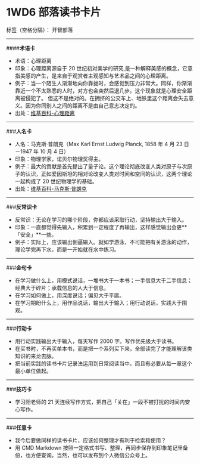 ﻿# 1WD6 部落读书卡片

标签（空格分隔）： 开智部落

---

####**术语卡**

- 术语：心理距离
- 印象：心理距离源自于 20 世纪初对美学的研究,是一种解释美感的概念，它意指美感的产生，是来自于观赏者主观感知与艺术品之间的心理距离。
- 例子：当一个陌生人渐渐地向你靠拢时，会感觉到压力非常大。同样，你渐渐靠近一个不太熟悉的人时，对方也会突然后退几步。这个现象就是心理安全距离被侵犯了。
   但这不是绝对的。在拥挤的公交车上、地铁里这个距离会失去意义。因为你同别人之间的距离不是由自己意志决定的。
- 出处：[维基百科-心理距离][1]

---
###**人名卡**

- 人名：马克斯·普朗克（Max Karl Ernst Ludwig Planck, 1858 年 4 月 23 日－1947 年 10 月 4 日）
- 印象：物理学家，诺贝尔物理奖得主。
- 例子：最大的贡献是首先提出了量子论。这个理论彻底改变人类对原子与次原子的认识，正如爱因斯坦的相对论改变人类对时间和空间的认识，这两个理论一起构成了 20 世纪物理学的基础。
- 出处：[维基百科-马克斯·普朗克][2]

---
###**反常识卡**

- 反常识：无论在学习的哪个阶段，你都应该采取行动，坚持输出大于输入。
- 印象：一直都觉得先输入，积累到一定程度了再输出，这样感觉输出会更**「安全」**一些。
- 例子：实际上，应该输出倒逼输入。就如学游泳，不可能把有关游泳的动作，理论学完再下水，而是一开始就在水中练习。

---
###**金句卡**

- 在学习做什么上，用模式说话，一堆书大于一本书；一手信息大于二手信息；经典大于碎片；承载信息的人大于信息。
- 在学习如何做上，用深度说话；偏见大于平庸。
- 在学习期盼什么上，用作品说话，输出大于输入；用行动说话，实践大于围观。
  
---  
###**行动卡**

- 用行动实践输出大于输入，每天写作 2000 字。写作优先级大于读书。
- 在买书时，不再买单本书，而是把一个系列买下来，全部读完了才能理解该类知识的来龙去脉。
- 把当前实践的读书卡片记录法运用到日常阅读当中。而且有必要从每一章这个最小单位做起。

---
###**技巧卡**
- 学习阳老师的 21 天连续写作方式，把自己「关在」一段不被打扰的时间内安心写作。

---
###**任意卡**
- 我今后要做同样的读书卡片，应该如何整理才有利于检索和使用？
 - 用 CMD Markdown 按照一定格式书写、整理，再同步保存到印象笔记里备份，也方便查询。当然，也可以发布到个人微信公众号上。 



  [1]: https://zh.wikipedia.org/wiki/%E5%BF%83%E7%90%86%E8%B7%9D%E9%9B%A2
  [2]: https://zh.wikipedia.org/wiki/%E9%A9%AC%E5%85%8B%E6%96%AF%C2%B7%E6%99%AE%E6%9C%97%E5%85%8B